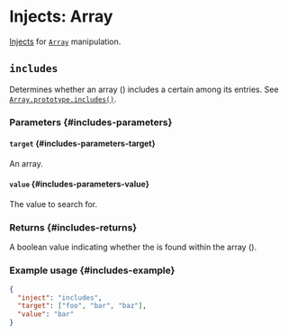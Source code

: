# Injects: Array

[Injects](/create/injects) for [`Array`](https://developer.mozilla.org/en-US/docs/Web/JavaScript/Reference/Global_Objects/Array) manipulation.

## `includes`

Determines whether an array (<InjectRef inject="includes" parameter="target" />) includes a certain <InjectRef inject="includes" parameter="value" /> among its entries.
See [`Array.prototype.includes()`](https://developer.mozilla.org/en-US/docs/Web/JavaScript/Reference/Global_Objects/Array/includes).

### Parameters {#includes-parameters}

#### `target` {#includes-parameters-target}

An array.

#### `value` {#includes-parameters-value}

The value to search for.

### Returns {#includes-returns}

A boolean value indicating whether the <InjectRef inject="includes" parameter="value" /> is found within the array (<InjectRef inject="includes" parameter="target" />).

### Example usage {#includes-example}

```json
{
  "inject": "includes",
  "target": ["foo", "bar", "baz"],
  "value": "bar"
}
```
